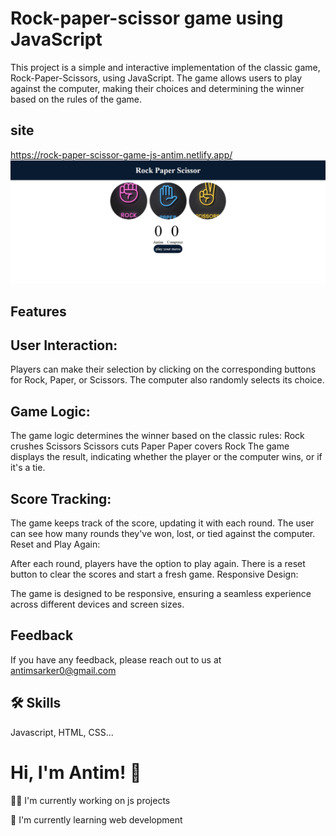
# Rock-paper-scissor game using JavaScript
This project is a simple and interactive implementation of the classic game, Rock-Paper-Scissors, using JavaScript. The game allows users to play against the computer, making their choices and determining the winner based on the rules of the game.

## site

https://rock-paper-scissor-game-js-antim.netlify.app/
![](images/Capture.jpg)
## Features

## User Interaction:

Players can make their selection by clicking on the corresponding buttons for Rock, Paper, or Scissors.
The computer also randomly selects its choice.
## Game Logic:

The game logic determines the winner based on the classic rules:
Rock crushes Scissors
Scissors cuts Paper
Paper covers Rock
The game displays the result, indicating whether the player or the computer wins, or if it's a tie.
## Score Tracking:

The game keeps track of the score, updating it with each round.
The user can see how many rounds they've won, lost, or tied against the computer.
Reset and Play Again:

After each round, players have the option to play again.
There is a reset button to clear the scores and start a fresh game.
Responsive Design:

The game is designed to be responsive, ensuring a seamless experience across different devices and screen sizes.


## Feedback

If you have any feedback, please reach out to us at antimsarker0@gmail.com


## 🛠 Skills
Javascript, HTML, CSS...


# Hi, I'm Antim! 👋



👩‍💻 I'm currently working on js projects

🧠 I'm currently learning web development






